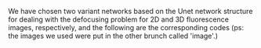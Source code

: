 We have chosen two variant networks based on the Unet network structure for dealing with the defocusing problem for 2D and 3D fluorescence images, respectively, and the following are the corresponding codes
(ps: the images we used were put in the other brunch called 'image'.)
